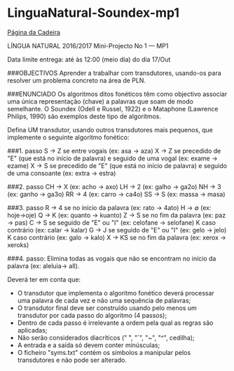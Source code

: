 # LinguaNatural-Soundex-mp1
[Página da Cadeira](https://fenix.tecnico.ulisboa.pt/disciplinas/LN35179/2016-2017/1-semestre/pagina-inicial)

LÍNGUA NATURAL 2016/2017 
Mini-Projecto No 1 — MP1

Data limite entrega: até às 12:00 (meio dia) do dia 17/Out

###OBJECTIVOS
Aprender a trabalhar com transdutores, usando-os para resolver um problema concreto na área de PLN.

###ENUNCIADO
Os algoritmos ditos fonéticos têm como objectivo associar uma única representação (chave) a palavras que soam de modo semelhante. O Soundex (Odell e Russel, 1922) e o Mataphone (Lawrence Philips, 1990) são exemplos deste tipo de algoritmos.

Defina UM transdutor, usando outros transdutores mais pequenos, que implemente o seguinte algoritmo fonético: 

###1. passo
		S → Z se entre vogais (ex: asa → aza)
		X → Z se precedido de "E" (que está no início de palavra) e seguido de uma vogal (ex: exame → ezame) 
		X → S se precedido de "E" (que está no início de palavra) e seguido de uma consoante (ex: extra → estra)

###2. passo
		CH → X (ex: acho → axo)
		LH → 2 (ex: galho → ga2o)
		NH → 3 (ex: ganho → ga3o)
		RR → 4 (ex: carro → ca4o)
		SS → S (ex: massa → masa)

###3. passo
		R → 4 se no início da palavra (ex: rato → 4ato)
		H → ∅ (ex: hoje→oje)
		Q → K (ex: quanto → kuanto)
		Z → S se no fim da palavra (ex: paz → pas)
		C → S se seguido de "E" ou "I" (ex: celofane → selofane)
			K caso contrário (ex: calar → kalar)
		G → J se seguido de "E" ou "I" (ex: gelo → jelo)
			K caso contrário (ex: galo → kalo)
		X → KS se no fim da palavra (ex: xerox → xeroks)

###4. passo:
		Elimina todas as vogais que não se encontram no início da palavra (ex: aleluia→ all).


Deverá ter em conta que:
* O transdutor que implementa o algoritmo fonético deverá processar uma palavra de cada vez e não uma sequência de palavras;
* O transdutor final deve ser construído usando pelo menos um transdutor por cada passo do algoritmo (4 passos);
* Dentro de cada passo é irrelevante a ordem pela qual as regras são aplicadas;
* Não serão considerados diacríticos (" ́", "\`", "~", "^", cedilha);
* A entrada e a saída só devem conter minúsculas;
* O ficheiro "syms.txt" contém os símbolos a manipular pelos transdutores e não pode ser alterado.
